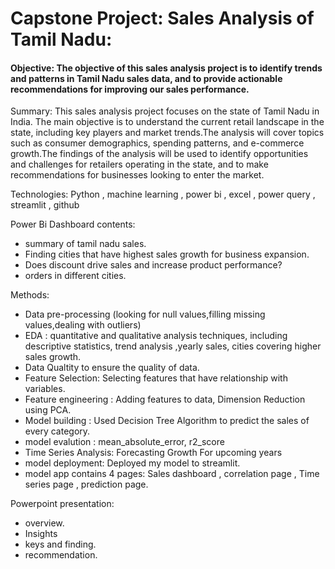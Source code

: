 # Capstone Project: Sales Analysis of Tamil Nadu:
#### Objective: The objective of this sales analysis project is to identify trends and patterns in Tamil Nadu sales data, and to provide actionable recommendations for improving our sales performance.

Summary: This sales analysis project focuses on the state of Tamil Nadu in India. The main objective is to understand the current retail landscape in the state, including key players and market trends.The analysis will cover topics such as consumer demographics, spending patterns, and e-commerce growth.The findings of the analysis will be used to identify opportunities and challenges for retailers operating in the state, and to make recommendations for businesses looking to enter the market.

Technologies: Python , machine learning , power bi , excel , power query , streamlit , github

Power Bi Dashboard contents:
- summary of tamil nadu sales.
- Finding cities that have highest sales growth for business expansion.
- Does discount drive sales and increase product performance?
- orders in different cities.

Methods:
- Data pre-processing (looking for null values,filling missing values,dealing with outliers)
- EDA : quantitative and qualitative analysis techniques, including descriptive statistics, trend analysis ,yearly sales, cities covering higher sales growth.
- Data Qualtity to ensure the quality of data.
- Feature Selection: Selecting features that have relationship with variables.
- Feature engineering : Adding features to data, Dimension Reduction using PCA.
- Model building : Used Decision Tree Algorithm to predict the sales of every category.
- model evalution : mean_absolute_error, r2_score
- Time Series Analysis: Forecasting Growth For upcoming years
- model deployment: Deployed my model to streamlit.
- model app contains 4 pages: Sales dashboard , correlation page , Time series page , prediction page.

Powerpoint presentation:
- overview.
- Insights
- keys and finding.
- recommendation.

